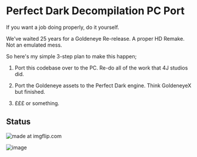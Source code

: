 # Perfect Dark Decompilation PC Port

If you want a job doing properly, do it yourself.

We've waited 25 years for a Goldeneye Re-release. A proper HD Remake. Not an emulated mess.

So here's my simple 3-step plan to make this happen;

1) Port this codebase over to the PC. Re-do all of the work that 4J studios did.

2) Port the Goldeneye assets to the Perfect Dark engine. Think GoldeneyeX but finished.

3) £££ or something.



## Status

<img src="https://i.imgflip.com/7bfhj3.jpg" title="made at imgflip.com"/>

![image](https://imgflip.com/i/7bfhj3)
